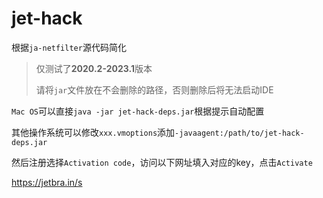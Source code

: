 # jet-hack

根据`ja-netfilter`源代码简化
> 仅测试了**2020.2-2023.1**版本
> 
> 请将`jar`文件放在不会删除的路径，否则删除后将无法启动IDE

`Mac OS`可以直接`java -jar jet-hack-deps.jar`根据提示自动配置

其他操作系统可以修改`xxx.vmoptions`添加`-javaagent:/path/to/jet-hack-deps.jar`

然后注册选择`Activation code`，访问以下网址填入对应的key，点击`Activate`

https://jetbra.in/s
